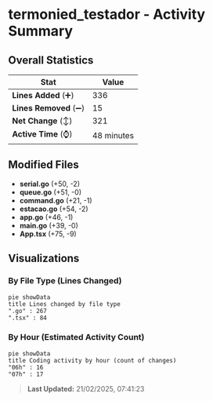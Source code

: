 # termonied_testador - Activity Summary 

## Overall Statistics

| Stat                   | Value                                                             |
| ---------------------- | ----------------------------------------------------------------- |
| **Lines Added** (➕)   | 336                                          |
| **Lines Removed** (➖) | 15                                        |
| **Net Change** (↕)    | 321                |
| **Active Time** (⌚)   | 48 minutes |


## Modified Files
- **serial.go** (+50, -2)
- **queue.go** (+51, -0)
- **command.go** (+21, -1)
- **estacao.go** (+54, -2)
- **app.go** (+46, -1)
- **main.go** (+39, -0)
- **App.tsx** (+75, -9)

## Visualizations

### By File Type (Lines Changed)

```mermaid
pie showData
title Lines changed by file type
".go" : 267
".tsx" : 84
```

### By Hour (Estimated Activity Count)

```mermaid
pie showData
title Coding activity by hour (count of changes)
"06h" : 16
"07h" : 17
```


> **Last Updated:** 21/02/2025, 07:41:23